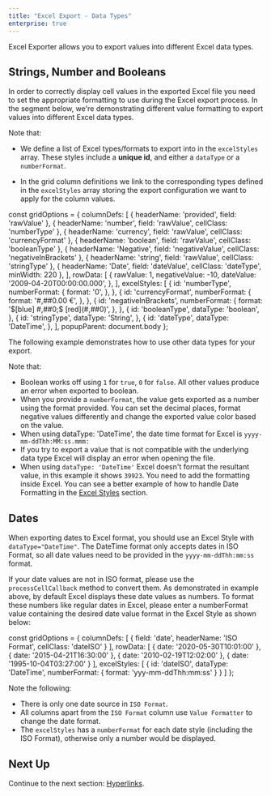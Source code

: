 ```yaml
---
title: "Excel Export - Data Types"
enterprise: true
---
```


Excel Exporter allows you to export values into different Excel data types.

## Strings, Number and Booleans

In order to correctly display cell values in the exported Excel file you need to set the appropriate formatting to use during the Excel export process. In the segment below, we're demonstrating different value formatting to export values into different Excel data types.

Note that:

- We define a list of Excel types/formats to export into in the `excelStyles` array. These styles include a **unique id**, and either a `dataType` or a `numberFormat`.

- In the grid column definitions we link to the corresponding types defined in the `excelStyles` array storing the export configuration we want to apply for the column values.

<snippet>
const gridOptions = {
    columnDefs: [
        { headerName: 'provided', field: 'rawValue' },
        { headerName: 'number', field: 'rawValue', cellClass: 'numberType' },
        { headerName: 'currency', field: 'rawValue', cellClass: 'currencyFormat' },
        { headerName: 'boolean', field: 'rawValue', cellClass: 'booleanType' },
        { headerName: 'Negative', field: 'negativeValue', cellClass: 'negativeInBrackets' },
        { headerName: 'string', field: 'rawValue', cellClass: 'stringType' },
        { headerName: 'Date', field: 'dateValue', cellClass: 'dateType', minWidth: 220 },
    ], 
    rowData: [
        {
            rawValue: 1,
            negativeValue: -10,
            dateValue: '2009-04-20T00:00:00.000',
        },
    ],
    excelStyles: [
        {
            id: 'numberType',
            numberFormat: {
                format: '0',
            },
        },
        {
            id: 'currencyFormat',
            numberFormat: {
                format: '#,##0.00 €',
            },
        },
        {
            id: 'negativeInBrackets',
            numberFormat: {
                format: '$[blue] #,##0;$ [red](#,##0)',
            },
        },
        {
            id: 'booleanType',
            dataType: 'boolean',
        },
        {
            id: 'stringType',
            dataType: 'String',
        },
        {
            id: 'dateType',
            dataType: 'DateTime',
        },
    ],
    popupParent: document.body
};
</snippet>

The following example demonstrates how to use other data types for your export. 

Note that:

- Boolean works off using `1` for `true`, `0` for `false`. All other values produce an error when exported to boolean.
- When you provide a `numberFormat`, the value gets exported as a number using the format provided. You can set the decimal places, format negative values differently and change the exported value color based on the value.
- When using dataType: 'DateTime', the date time format for Excel is `yyyy-mm-ddThh:MM:ss.mmm:`
- If you try to export a value that is not compatible with the underlying data type Excel will display an error when opening the file.
- When using `dataType: 'DateTime'` Excel doesn't format the resultant value, in this example it shows `39923`. You need to add the formatting inside Excel. You can see a better example of how to handle Date Formatting in the [Excel Styles](/excel-export-styles/) section.

<grid-example title='Excel Data Types' name='excel-export-data-types' type='generated' options='{ "enterprise": true, "exampleHeight": 200 }'></grid-example>

## Dates

When exporting dates to Excel format, you should use an Excel Style with `dataType="DateTime"`. The DateTime format only accepts dates in ISO Format, so all date values need to be provided in the `yyyy-mm-ddThh:mm:ss` format. 

If your date values are not in ISO format, please use the `processCellCallback` method to convert them. As demonstrated in example above, by default Excel displays these date values as numbers. To format these numbers like regular dates in Excel, please enter a numberFormat value containing the desired date value format in the Excel Style as shown below:

<snippet>
const gridOptions = {
    columnDefs: [
        {
            field: 'date',
            headerName: 'ISO Format',
            cellClass: 'dateISO'
        }
    ], 
    rowData: [
        { date: '2020-05-30T10:01:00' },
        { date: '2015-04-21T16:30:00' },
        { date: '2010-02-19T12:02:00' },
        { date: '1995-10-04T03:27:00' }
    ],
    excelStyles: [
        {
            id: 'dateISO',
            dataType: 'DateTime',
            numberFormat: {
                format: 'yyy-mm-ddThh:mm:ss'
            }
        }
    ]
};
</snippet>


Note the following:

- There is only one date source in `ISO Format`.
- All columns apart from the `ISO Format` column use `Value Formatter` to change the date format.
- The `excelStyles` has a `numberFormat` for each date style (including the ISO Format), otherwise only a number would be displayed.

<grid-example title='Excel Export - Styling Dates' name='excel-export-dates' type='generated' options='{ "enterprise": true }'></grid-example>

## Next Up

Continue to the next section: [Hyperlinks](../excel-export-hyperlinks/).